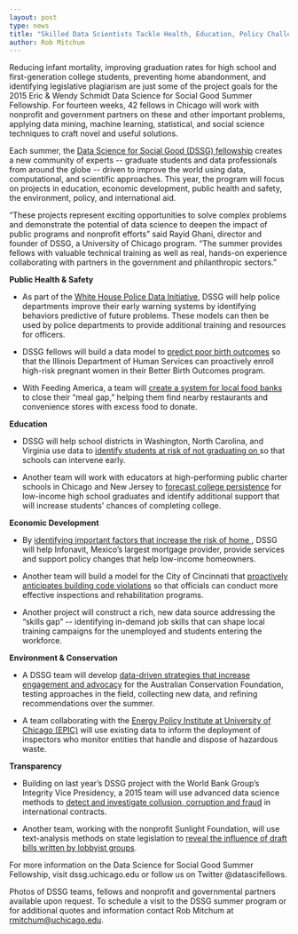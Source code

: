 ```yaml
---
layout: post
type: news
title: "Skilled Data Scientists Tackle Health, Education, Policy Challenges"
author: Rob Mitchum
---
```


Reducing infant mortality, improving graduation rates for high school and first-generation college students, preventing home abandonment, and identifying legislative plagiarism are just some of the project goals for the 2015 Eric & Wendy Schmidt Data Science for Social Good Summer Fellowship. For fourteen weeks, 42 fellows in Chicago will work with nonprofit and government partners on these and other important problems, applying data mining, machine learning, statistical, and social science techniques to craft novel and useful solutions. 

Each summer, the [Data Science for Social Good (DSSG) fellowship](http://dssg.uchicago.edu) creates a new community of experts -- graduate students and data professionals from around the globe -- driven to improve the world using data, computational, and scientific approaches. This year, the program will focus on projects in education, economic development, public health and safety, the environment, policy, and international aid. 

“These projects represent exciting opportunities to solve complex problems and demonstrate the potential of data science to deepen the impact of public programs and nonprofit efforts” said Rayid Ghani, director and founder of DSSG, a University of Chicago program. “The summer provides fellows with valuable technical training as well as real, hands-on experience collaborating with partners in the government and philanthropic sectors.”

<b>Public Health & Safety</b>

- As part of the [White House Police Data Initiative](https://www.whitehouse.gov/blog/2015/05/18/launching-police-data-initiative), DSSG will help police departments improve their early warning systems by identifying behaviors predictive of future problems. These models can then be used by police departments to provide additional training and resources for officers. 

- DSSG fellows will build a data model to [predict poor birth outcomes](http://dssg.uchicago.edu/2000/03/12/org-idhs.html) so that the Illinois Department of Human Services can proactively enroll high-risk pregnant women in their Better Birth Outcomes program. 

- With Feeding America, a team will [create a system for local food banks](http://dssg.uchicago.edu/2000/03/10/org-feedingamerica.html) to close their “meal gap,” helping them find nearby restaurants and convenience stores with excess food to donate. 

<b>Education</b>

- DSSG will help school districts in Washington, North Carolina, and Virginia use data to [identify students at risk of not graduating on ](http://dssg.uchicago.edu/2000/03/06/org-graduates.html) so that schools can intervene early.

- Another team will work with educators at high-performing public charter schools in Chicago and New Jersey to [forecast college persistence](http://dssg.uchicago.edu/2000/03/05/org-persistence.html) for low-income high school graduates and identify additional support that will increase students' chances of completing college.

<b>Economic Development</b>

- By [identifying important factors that increase the risk of home ](http://dssg.uchicago.edu/2000/03/02/org-infonavit.html), DSSG will help Infonavit, Mexico’s largest mortgage provider, provide services and support policy changes that help low-income homeowners.

- Another team will build a model for the City of Cincinnati that [proactively anticipates building code violations](http://dssg.uchicago.edu/2000/03/04/org-cincinnati.html) so that officials can conduct more effective inspections and rehabilitation programs. 

- Another project will construct a rich, new data source addressing the “skills gap” -- identifying in-demand job skills that can shape local training campaigns for the unemployed and students entering the workforce.


<b>Environment & Conservation</b>

- A DSSG team will develop [data-driven strategies that increase engagement and advocacy](http://dssg.uchicago.edu/2000/03/03/org-acf.html) for the Australian Conservation Foundation, testing approaches in the field, collecting new data, and refining recommendations over the summer. 

- A team collaborating with the [Energy Policy Institute at University of Chicago (EPIC)](https://epic.uchicago.edu/) will use existing data to inform the deployment of inspectors who monitor entities that handle and dispose of hazardous waste.

<b>Transparency</b>

- Building on last year’s DSSG project with the World Bank Group’s Integrity Vice Presidency, a 2015 team will use advanced data science methods to [detect and investigate collusion, corruption and fraud](http://dssg.uchicago.edu/2000/03/07/org-worldbank.html) in international contracts. 

- Another team, working with the nonprofit Sunlight Foundation, will use text-analysis methods on state legislation to [reveal the influence of draft bills written by lobbyist groups](http://dssg.uchicago.edu/2000/03/01/org-sunlight.html). 

For more information on the Data Science for Social Good Summer Fellowship, visit dssg.uchicago.edu or follow us on Twitter @datascifellows. 

Photos of DSSG teams, fellows and nonprofit and governmental partners available upon request. To schedule a visit to the DSSG summer program or for additional quotes and information contact Rob Mitchum at rmitchum@uchicago.edu. 
